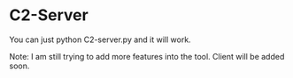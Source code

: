 # C2-Server

You can just python C2-server.py and it will work.

Note: I am still trying to add more features into the tool. Client will be added soon.
